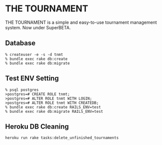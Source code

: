 # THE TOURNAMENT #
THE TOURNAMENT is a simple and easy-to-use tournament management system.
Now under SuperBETA.

## Database ##

    % createuser -e -s -d tnmt
    % bundle exec rake db:create
    % bundle exec rake db:migrate


## Test ENV Setting ##

    % psql postgres
    >postgres=# CREATE ROLE tnmt;
    >postgres=# ALTER ROLE tnmt WITH LOGIN;
    >postgres=# ALTER ROLE tnmt WITH CREATEDB;
    % bundle exec rake db:create RAILS_ENV=test
    % bundle exec rake db:migrate RAILS_ENV=test


## Heroku DB Cleaning

    heroku run rake tasks:delete_unfinished_tournaments
